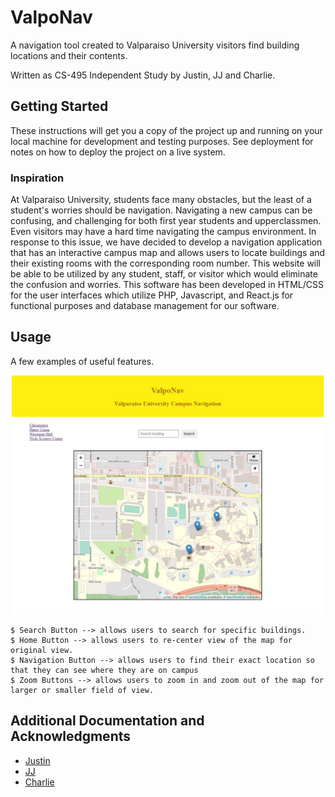 # ValpoNav

A navigation tool created to Valparaiso University visitors find building locations and their contents. 

Written as CS-495 Independent Study by Justin, JJ and Charlie. 

## Getting Started

These instructions will get you a copy of the project up and running on your local machine for development and testing purposes. See deployment for notes on how to deploy the project on a live system.

### Inspiration

At Valparaiso University, students face many obstacles, but the least of a student's worries should be navigation. 
Navigating a new campus can be confusing, and challenging for both first year students and upperclassmen. 
Even visitors may have a hard time navigating the campus environment. In response to this issue, we 
have decided to develop a navigation application that has an interactive campus map and allows 
users to locate buildings and their existing rooms with the corresponding room number. 
This website will be able to be utilized by any student, staff, or visitor which 
would eliminate the confusion and worries. This software has been developed in 
HTML/CSS for the user interfaces which utilize PHP, Javascript, and React.js 
for functional purposes and database management for our software.


## Usage

A few examples of useful features.

<p align="center">
  <img src = "image/main.jpg" width=500>
</p>

```
$ Search Button --> allows users to search for specific buildings. 
$ Home Button --> allows users to re-center view of the map for original view.
$ Navigation Button --> allows users to find their exact location so that they can see where they are on campus
$ Zoom Buttons --> allows users to zoom in and zoom out of the map for larger or smaller field of view.
```


## Additional Documentation and Acknowledgments

*  [Justin](https://github.com/jklayhew) 
*  [JJ](https://github.com/jjohn120)
*  [Charlie](https://github.com/charliemalach)
